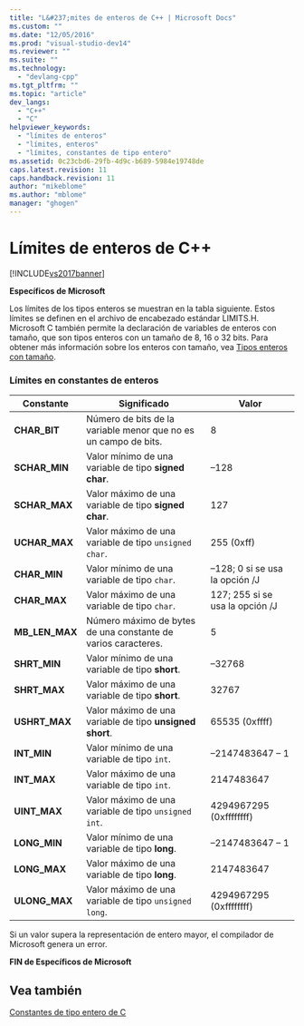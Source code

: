 ```yaml
---
title: "L&#237;mites de enteros de C++ | Microsoft Docs"
ms.custom: ""
ms.date: "12/05/2016"
ms.prod: "visual-studio-dev14"
ms.reviewer: ""
ms.suite: ""
ms.technology: 
  - "devlang-cpp"
ms.tgt_pltfrm: ""
ms.topic: "article"
dev_langs: 
  - "C++"
  - "C"
helpviewer_keywords: 
  - "límites de enteros"
  - "límites, enteros"
  - "límites, constantes de tipo entero"
ms.assetid: 0c23cbd6-29fb-4d9c-b689-5984e19748de
caps.latest.revision: 11
caps.handback.revision: 11
author: "mikeblome"
ms.author: "mblome"
manager: "ghogen"
---
```

# L&#237;mites de enteros de C++
[!INCLUDE[vs2017banner](../assembler/inline/includes/vs2017banner.md)]

**Específicos de Microsoft**  
  
 Los límites de los tipos enteros se muestran en la tabla siguiente.  Estos límites se definen en el archivo de encabezado estándar LIMITS.H.  Microsoft C también permite la declaración de variables de enteros con tamaño, que son tipos enteros con un tamaño de 8, 16 o 32 bits.  Para obtener más información sobre los enteros con tamaño, vea [Tipos enteros con tamaño](../c-language/c-sized-integer-types.md).  
  
### Límites en constantes de enteros  
  
|**Constante**|Significado|Valor|  
|-------------------|-----------------|-----------|  
|**CHAR\_BIT**|Número de bits de la variable menor que no es un campo de bits.|8|  
|**SCHAR\_MIN**|Valor mínimo de una variable de tipo **signed char**.|–128|  
|**SCHAR\_MAX**|Valor máximo de una variable de tipo **signed char**.|127|  
|**UCHAR\_MAX**|Valor máximo de una variable de tipo `unsigned char`.|255 \(0xff\)|  
|**CHAR\_MIN**|Valor mínimo de una variable de tipo `char`.|–128; 0 si se usa la opción \/J|  
|**CHAR\_MAX**|Valor máximo de una variable de tipo `char`.|127; 255 si se usa la opción \/J|  
|**MB\_LEN\_MAX**|Número máximo de bytes de una constante de varios caracteres.|5|  
|**SHRT\_MIN**|Valor mínimo de una variable de tipo **short**.|–32768|  
|**SHRT\_MAX**|Valor máximo de una variable de tipo **short**.|32767|  
|**USHRT\_MAX**|Valor máximo de una variable de tipo **unsigned short**.|65535 \(0xffff\)|  
|**INT\_MIN**|Valor mínimo de una variable de tipo `int`.|–2147483647 – 1|  
|**INT\_MAX**|Valor máximo de una variable de tipo `int`.|2147483647|  
|**UINT\_MAX**|Valor máximo de una variable de tipo `unsigned int`.|4294967295 \(0xffffffff\)|  
|**LONG\_MIN**|Valor mínimo de una variable de tipo **long**.|–2147483647 – 1|  
|**LONG\_MAX**|Valor máximo de una variable de tipo **long**.|2147483647|  
|**ULONG\_MAX**|Valor máximo de una variable de tipo `unsigned long`.|4294967295 \(0xffffffff\)|  
  
 Si un valor supera la representación de entero mayor, el compilador de Microsoft genera un error.  
  
 **FIN de Específicos de Microsoft**  
  
## Vea también  
 [Constantes de tipo entero de C](../c-language/c-integer-constants.md)